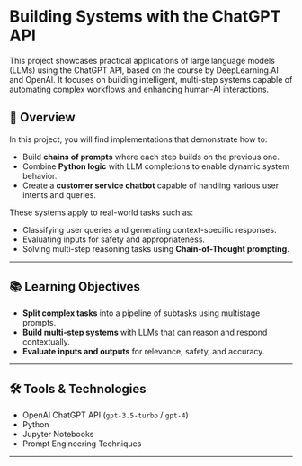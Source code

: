 # Building Systems with the ChatGPT API

This project showcases practical applications of large language models (LLMs) using the ChatGPT API, based on the course by DeepLearning.AI and OpenAI. It focuses on building intelligent, multi-step systems capable of automating complex workflows and enhancing human-AI interactions.

## 🚀 Overview

In this project, you will find implementations that demonstrate how to:

- Build **chains of prompts** where each step builds on the previous one.
- Combine **Python logic** with LLM completions to enable dynamic system behavior.
- Create a **customer service chatbot** capable of handling various user intents and queries.

These systems apply to real-world tasks such as:

- Classifying user queries and generating context-specific responses.
- Evaluating inputs for safety and appropriateness.
- Solving multi-step reasoning tasks using **Chain-of-Thought prompting**.

---

## 📚 Learning Objectives

- **Split complex tasks** into a pipeline of subtasks using multistage prompts.
- **Build multi-step systems** with LLMs that can reason and respond contextually.
- **Evaluate inputs and outputs** for relevance, safety, and accuracy.

---

## 🛠️ Tools & Technologies

- OpenAI ChatGPT API (`gpt-3.5-turbo` / `gpt-4`)
- Python
- Jupyter Notebooks
- Prompt Engineering Techniques

---




